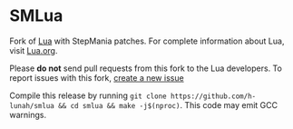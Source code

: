 # SMLua

Fork of [Lua](https://github.com/lua/lua) with StepMania patches. For complete information about Lua, visit [Lua.org](https://www.lua.org/).

Please **do not** send pull requests from this fork to the Lua developers. To report issues with this fork, [create a new issue](https://github.com/h-lunah/smlua/issues/new)

Compile this release by running `git clone https://github.com/h-lunah/smlua && cd smlua && make -j$(nproc)`. This code may emit GCC warnings.

